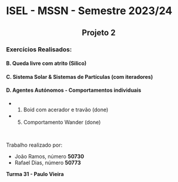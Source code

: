 # ISEL - MSSN - Semestre 2023/24
##  <center> Projeto 2 </center>

### Exercícios Realisados:
#### B. Queda livre com atrito (Silico)
#### C. Sistema Solar & Sistemas de Partículas (com iteradores)
#### D. Agentes Autónomos - Comportamentos individuais
* 1. Boid com acerador e travão (done)
* 5. Comportamento Wander (done)

<br>

Trabalho realizado por:
* João Ramos, número <b> 50730 </b>
* Rafael Dias, número <b> 50773 </b>

<b> Turma 31 - Paulo Vieira </b>
